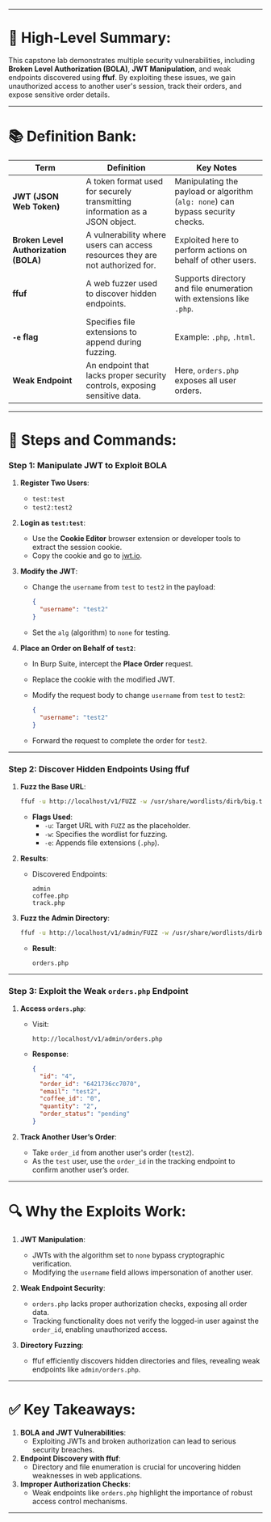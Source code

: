 
---

# 📖 High-Level Summary:

This capstone lab demonstrates multiple security vulnerabilities, including **Broken Level Authorization (BOLA)**, **JWT Manipulation**, and weak endpoints discovered using **ffuf**. By exploiting these issues, we gain unauthorized access to another user's session, track their orders, and expose sensitive order details.

---

# 📚 Definition Bank:

|**Term**|**Definition**|**Key Notes**|
|---|---|---|
|**JWT (JSON Web Token)**|A token format used for securely transmitting information as a JSON object.|Manipulating the payload or algorithm (`alg: none`) can bypass security checks.|
|**Broken Level Authorization (BOLA)**|A vulnerability where users can access resources they are not authorized for.|Exploited here to perform actions on behalf of other users.|
|**ffuf**|A web fuzzer used to discover hidden endpoints.|Supports directory and file enumeration with extensions like `.php`.|
|**`-e` flag**|Specifies file extensions to append during fuzzing.|Example: `.php`, `.html`.|
|**Weak Endpoint**|An endpoint that lacks proper security controls, exposing sensitive data.|Here, `orders.php` exposes all user orders.|

---

# 🎯 Steps and Commands:

### Step 1: Manipulate JWT to Exploit BOLA

1. **Register Two Users**:
    
    - `test:test`
    - `test2:test2`
2. **Login as `test:test`**:
    
    - Use the **Cookie Editor** browser extension or developer tools to extract the session cookie.
    - Copy the cookie and go to [jwt.io](https://jwt.io/).
3. **Modify the JWT**:
    
    - Change the `username` from `test` to `test2` in the payload:
        
        ```json
        {
          "username": "test2"
        }
        ```
        
    - Set the `alg` (algorithm) to `none` for testing.
4. **Place an Order on Behalf of `test2`**:
    
    - In Burp Suite, intercept the **Place Order** request.
    - Replace the cookie with the modified JWT.
    - Modify the request body to change `username` from `test` to `test2`:
        
        ```json
        {
          "username": "test2"
        }
        ```
        
    - Forward the request to complete the order for `test2`.

---

### Step 2: Discover Hidden Endpoints Using ffuf

1. **Fuzz the Base URL**:
    
    ```bash
    ffuf -u http://localhost/v1/FUZZ -w /usr/share/wordlists/dirb/big.txt -e .php
    ```
    
    - **Flags Used**:
        - `-u`: Target URL with `FUZZ` as the placeholder.
        - `-w`: Specifies the wordlist for fuzzing.
        - `-e`: Appends file extensions (`.php`).
2. **Results**:
    
    - Discovered Endpoints:
        
        ```plaintext
        admin
        coffee.php
        track.php
        ```
        
3. **Fuzz the Admin Directory**:
    
    ```bash
    ffuf -u http://localhost/v1/admin/FUZZ -w /usr/share/wordlists/dirb/big.txt -e .php
    ```
    
    - **Result**:
        
        ```plaintext
        orders.php
        ```
        

---

### Step 3: Exploit the Weak `orders.php` Endpoint

1. **Access `orders.php`**:
    
    - Visit:
        
        ```plaintext
        http://localhost/v1/admin/orders.php
        ```
        
    - **Response**:
        
        ```json
        {
          "id": "4",
          "order_id": "6421736cc7070",
          "email": "test2",
          "coffee_id": "0",
          "quantity": "2",
          "order_status": "pending"
        }
        ```
        
2. **Track Another User’s Order**:
    
    - Take `order_id` from another user's order (`test2`).
    - As the `test` user, use the `order_id` in the tracking endpoint to confirm another user’s order.

---

# 🔍 Why the Exploits Work:

1. **JWT Manipulation**:
    
    - JWTs with the algorithm set to `none` bypass cryptographic verification.
    - Modifying the `username` field allows impersonation of another user.
2. **Weak Endpoint Security**:
    
    - `orders.php` lacks proper authorization checks, exposing all order data.
    - Tracking functionality does not verify the logged-in user against the `order_id`, enabling unauthorized access.
3. **Directory Fuzzing**:
    
    - ffuf efficiently discovers hidden directories and files, revealing weak endpoints like `admin/orders.php`.

---

# ✅ Key Takeaways:

1. **BOLA and JWT Vulnerabilities**:
    - Exploiting JWTs and broken authorization can lead to serious security breaches.
2. **Endpoint Discovery with ffuf**:
    - Directory and file enumeration is crucial for uncovering hidden weaknesses in web applications.
3. **Improper Authorization Checks**:
    - Weak endpoints like `orders.php` highlight the importance of robust access control mechanisms.

---